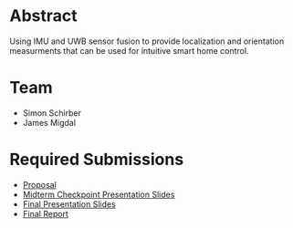 # Abstract

Using IMU and UWB sensor fusion to provide localization and orientation measurments that can be used for intuitive smart home control.

# Team

* Simon Schirber 
* James Migdal

# Required Submissions

* [Proposal](proposal)
* [Midterm Checkpoint Presentation Slides](http://)
* [Final Presentation Slides](https://docs.google.com/presentation/d/1ARPfKs8R3b8PLh7hjExXQs66cmnulIzx0FZq7Vi8yAQ/edit?usp=sharing)
* [Final Report](report)
